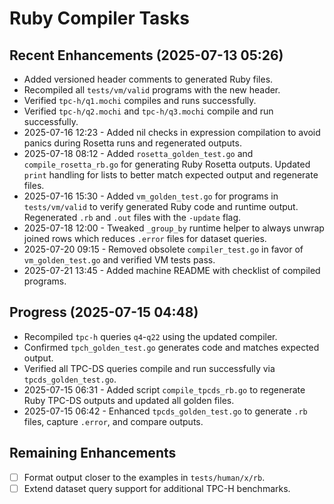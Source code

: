 # Ruby Compiler Tasks

## Recent Enhancements (2025-07-13 05:26)
- Added versioned header comments to generated Ruby files.
- Recompiled all `tests/vm/valid` programs with the new header.
- Verified `tpc-h/q1.mochi` compiles and runs successfully.
- Verified `tpc-h/q2.mochi` and `tpc-h/q3.mochi` compile and run successfully.
- 2025-07-16 12:23 - Added nil checks in expression compilation to avoid
  panics during Rosetta runs and regenerated outputs.
- 2025-07-18 08:12 - Added `rosetta_golden_test.go` and `compile_rosetta_rb.go`
  for generating Ruby Rosetta outputs. Updated `print` handling for lists to
  better match expected output and regenerate files.
- 2025-07-16 15:30 - Added `vm_golden_test.go` for programs in `tests/vm/valid`
  to verify generated Ruby code and runtime output. Regenerated `.rb` and `.out`
  files with the `-update` flag.
- 2025-07-18 12:00 - Tweaked `_group_by` runtime helper to always unwrap joined
  rows which reduces `.error` files for dataset queries.
- 2025-07-20 09:15 - Removed obsolete `compiler_test.go` in favor of
  `vm_golden_test.go` and verified VM tests pass.
- 2025-07-21 13:45 - Added machine README with checklist of compiled programs.

## Progress (2025-07-15 04:48)
- Recompiled `tpc-h` queries `q4`-`q22` using the updated compiler.
- Confirmed `tpch_golden_test.go` generates code and matches expected output.
- Verified all TPC-DS queries compile and run successfully via `tpcds_golden_test.go`.
- 2025-07-15 06:31 - Added script `compile_tpcds_rb.go` to regenerate Ruby TPC-DS outputs and updated all golden files.
- 2025-07-15 06:42 - Enhanced `tpcds_golden_test.go` to generate `.rb` files, capture `.error`, and compare outputs.

## Remaining Enhancements
- [ ] Format output closer to the examples in `tests/human/x/rb`.
- [ ] Extend dataset query support for additional TPC-H benchmarks.
